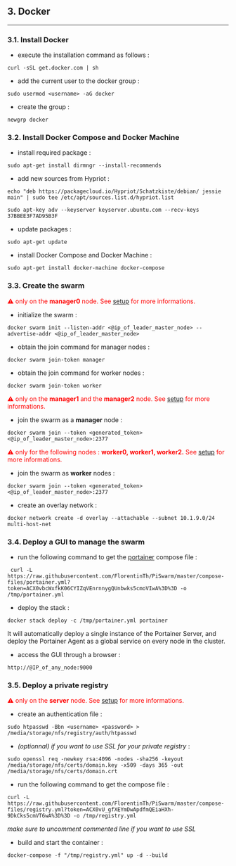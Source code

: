 ## 3. Docker
---

### 3.1. Install Docker

* execute the installation command as follows :
```
curl -sSL get.docker.com | sh
```
* add the current user to the docker group : 
```
sudo usermod <username> -aG docker 
```
* create the group :
```
newgrp docker
```

### 3.2. Install Docker Compose and Docker Machine

* install required package : 
```
sudo apt-get install dirmngr --install-recommends
```
* add new sources from Hypriot : 
```
echo "deb https://packagecloud.io/Hypriot/Schatzkiste/debian/ jessie main" | sudo tee /etc/apt/sources.list.d/hypriot.list

sudo apt-key adv --keyserver keyserver.ubuntu.com --recv-keys 37BBEE3F7AD95B3F
```
* update packages : 
```
sudo apt-get update
```
* install Docker Compose and Docker Machine :
```
sudo apt-get install docker-machine docker-compose
```

### 3.3. Create the swarm

<span style="color:red">⚠ only on the </span> **<span style="color:red">manager0</span>**<span style="color:red"> node. See [setup](https://github.com/FlorentinTh/PiSwarm#setup) for more informations.</span>

* initialize the swarm :
```
docker swarm init --listen-addr <@ip_of_leader_master_node> --advertise-addr <@ip_of_leader_master_node>
```

* obtain the join command for manager nodes :
```
docker swarm join-token manager
```
* obtain the join command for worker nodes :
```
docker swarm join-token worker
```

<span style="color:red">⚠ only on the </span> **<span style="color:red">manager1</span>** <span style="color:red">and the</span> **<span style="color:red">manager2</span>**<span style="color:red"> node. See [setup](https://github.com/FlorentinTh/PiSwarm#setup) for more informations.</span>

* join the swarm as a **manager** node :
```
docker swarm join --token <generated_token> <@ip_of_leader_master_node>:2377
```

<span style="color:red">⚠ only for the following nodes : </span> **<span style="color:red">worker0, worker1, worker2.</span>** <span style="color:red">See [setup](https://github.com/FlorentinTh/PiSwarm#setup) for more informations.</span>

* join the swarm as **worker** nodes :
```
docker swarm join --token <generated_token> <@ip_of_leader_master_node>:2377
```

* create an overlay network : 
```
docker network create -d overlay --attachable --subnet 10.1.9.0/24 multi-host-net
```

### 3.4. Deploy a GUI to manage the swarm

* run the following command to get the [portainer](http://www.portainer.io/) compose file :
```
 curl -L https://raw.githubusercontent.com/FlorentinTh/PiSwarm/master/compose-files/portainer.yml?token=ACX0vbcWxfkK06CYIZqVEnrnnygQUnbwks5cmoVIwA%3D%3D -o /tmp/portainer.yml
```
* deploy the stack : 
```
docker stack deploy -c /tmp/portainer.yml portainer
```
It will automatically deploy a single instance of the Portainer Server, and deploy the Portainer Agent as a global service on every node in the cluster.

* access the GUI through a browser : 
```
http://@IP_of_any_node:9000
```

### 3.5. Deploy a private registry

<span style="color:red">⚠ only on the </span> **<span style="color:red">server</span>**<span style="color:red"> node. See [setup](https://github.com/FlorentinTh/PiSwarm#setup) for more informations.</span>

* create an authentication file :
```
sudo htpasswd -Bbn <username> <password> > /media/storage/nfs/registry/auth/htpasswd
```

* _(optionnal) if you want to use SSL for your private registry_ : 
```
sudo openssl req -newkey rsa:4096 -nodes -sha256 -keyout /media/storage/nfs/certs/domain.key -x509 -days 365 -out /media/storage/nfs/certs/domain.crt
```

* run the following command to get the compose file : 
```
curl -L https://raw.githubusercontent.com/FlorentinTh/PiSwarm/master/compose-files/registry.yml?token=ACX0vU_gfXEYmDwApdfmQEiaHXh-9DkCks5cmVT6wA%3D%3D -o /tmp/registry.yml
```
_make sure to uncomment commented line if you want to use SSL_

* build and start the container :
```
docker-compose -f "/tmp/registry.yml" up -d --build
```

